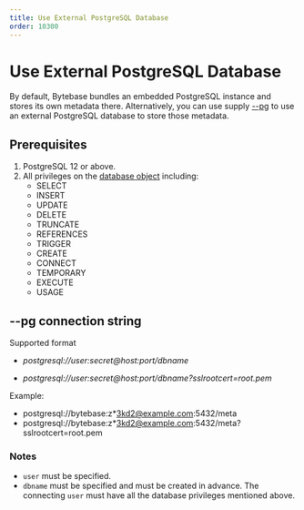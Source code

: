 ```yaml
---
title: Use External PostgreSQL Database
order: 10300
---
```


# Use External PostgreSQL Database

By default, Bytebase bundles an embedded PostgreSQL instance and stores its own metadata there. Alternatively, you can use supply [--pg](/docs/reference/command-line#--pg-string) to use an external PostgreSQL database to store those metadata.

## Prerequisites

1. PostgreSQL 12 or above.
1. All privileges on the [database object](https://www.postgresql.org/docs/current/sql-grant.html) including:
   - SELECT
   - INSERT
   - UPDATE
   - DELETE
   - TRUNCATE
   - REFERENCES
   - TRIGGER
   - CREATE
   - CONNECT
   - TEMPORARY
   - EXECUTE
   - USAGE

## --pg connection string

Supported format

- _postgresql://user:secret@host:port/dbname_

- _postgresql://user:secret@host:port/dbname?sslrootcert=root.pem_

Example:

- postgresql://bytebase:z\*3kd2@example.com:5432/meta
- postgresql://bytebase:z\*3kd2@example.com:5432/meta?sslrootcert=root.pem

### Notes

- `user` must be specified.
- `dbname` must be specified and must be created in advance. The connecting `user` must have all the database privileges mentioned above.
